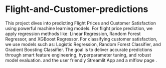 # Flight-and-Customer-predictions


This project dives into predicting Flight Prices and Customer Satisfaction using powerful machine learning models. For flight price prediction, we apply regression methods like: Linear Regression, Random Forest Regressor, and XGBoost Regressor. For classifying customer satisfaction, we use models such as: Logistic Regression, Random Forest Classifier, and Gradient Boosting Classifier. The goal is to deliver accurate predictions through smart feature engineering, hyperparameter tuning, and robust model evaluation. and the user friendly Streamlit App and a mlflow page .
